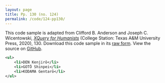 ```yaml
---
layout: page
title: Pp. 130 (no. 124)
permalink: /code/124-pp130/
---
```


This code sample is adapted from Clifford B. Anderson and Joseph C. Wicentowski, 
[_XQuery for Humanists_](/) (College Station: Texas A&M University Press, 2020), 130. 
Download this code sample in its [raw form](/code/124-pp130/124-pp130.xml).
View the source on [GitHub](https://github.com/coding4humanists/xquery4humanists/blob/master/code/124-pp130/124-pp130.xml).

```xml
<ul>
    <li>DEN Kenjirō</li>
    <li>GOTŌ Shinpei</li>
    <li>KODAMA Gentarō</li>
</ul>
```  
